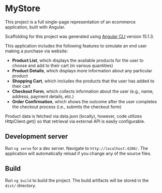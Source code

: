 # MyStore

This project is a full single-page representation of an ecommerce application, built with Angular.  

Scaffolding for this project was generated using [Angular CLI](https://github.com/angular/angular-cli) version 15.1.3.  

This application includes the following features to simulate an end user making a purchase via website:
- **Product List**, which displays the available products for the user to choose and add to their cart (in various quantities)
- **Product Details**, which displays more information about any particular product
- **Shopping Cart**, which includes the products that the user has added to their cart
- **Checkout Form**, which collects information about the user (e.g., name, address, payment details, etc.)
- **Order Confirmation**, which shows the outcome after the user completes the checkout process (i.e., submits the checkout form)

Product data is fetched via data.json (locally), however, code utilizes HttpClient.get() so that retrieval via external API is easily configurable.



## Development server

Run `ng serve` for a dev server. Navigate to `http://localhost:4200/`. The application will automatically reload if you change any of the source files.

## Build

Run `ng build` to build the project. The build artifacts will be stored in the `dist/` directory.
